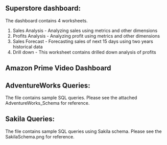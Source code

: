 ## Superstore dashboard:<br>
The dashboard contains 4 worksheets.<br>
1. Sales Analysis - Analyzing sales using metrics and other dimensions
2. Profits Analysis - Analyzing profit using metrics and other dimensions
3. Sales Forecast - Forecasting sales of next 15 days using two years historical data
4. Drill down - This worksheet contains drilled down analysis of profits

## Amazon Prime Video Dashboard

## AdventureWorks Queries:
The file contains sample SQL queries. Please see the attached AdventureWorks_Schema for reference. 

## Sakila Queries:
The file contains sample SQL queries using Sakila schema. Please see the SakilaSchema.png for reference.
